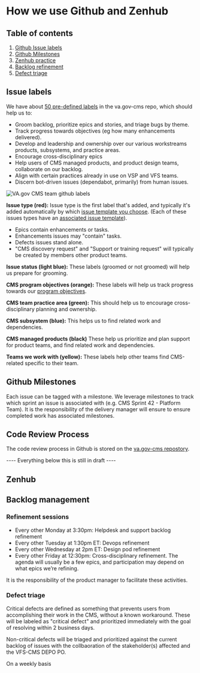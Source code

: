 # How we use Github and Zenhub

## Table of contents 

 1. [Github Issue labels](#labels)
 1. [Github Milestones](#milestones)  
 1. [Zenhub practice](#zenhub)
 1. [Backlog refinement](#backlog)
 1. [Defect triage](#defect-triage)

<a name="labels">

## Issue labels 

We have about [50 pre-defined labels](https://github.com/department-of-veterans-affairs/va.gov-cms/labels) in the va.gov-cms repo, which should help us to:

* Groom backlog, prioritize epics and stories, and triage bugs by theme.
* Track progress towards objectives (eg how many enhancements delivered). 
* Develop and leadership and ownership over our various workstreams products, subsystems, and practice areas. 
* Encourage cross-disciplinary epics
* Help users of CMS managed products, and product design teams, collaborate on our backlog. 
* Align with certain practices already in use on VSP and VFS teams. 
* Discern bot-driven issues (dependabot, primarily) from human issues.

![VA.gov CMS team github labels](vagov-cms-team-github-labels.png)


**Issue type (red):** Issue type is the first label that's added, and typically it's added automatically by which [issue template you choose](https://github.com/department-of-veterans-affairs/va.gov-cms/issues/new/choose). (Each of these issues types have an [associated issue template](https://github.com/department-of-veterans-affairs/va.gov-cms/tree/master/.github/ISSUE_TEMPLATE)). 

* Epics contain enhancements or tasks. 
* Enhancements issues may "contain" tasks.
* Defects issues stand alone.
* "CMS discovery request" and "Support or training request" will typically be created by members other product teams. 

**Issue status (light blue):** These labels (groomed or not groomed) will help us prepare for grooming. 

**CMS program objectives (orange):** These labels will help us track progress towards our [program objectives](https://va-gov.atlassian.net/wiki/spaces/VAGOV/pages/96698383/Product+CMS). 

**CMS team practice area (green):** This should help us to encourage cross-disciplinary planning and ownership.

**CMS subsystem (blue):** This helps us to find related work and dependencies.

**CMS managed products (black)** These help us prioritize and plan support for product teams, and find related work and dependencies.

**Teams we work with (yellow):** These labels help other teams find CMS-related specific to their team. 

<a name="milestones">

 ## Github Milestones

Each issue can be tagged with a milestone. We leverage milestones to track which sprint an issue is associated with (e.g. CMS Sprint 42 - Platform Team). It is the responsibility of the delivery manager will ensure to ensure completed work has associated milestones. 

<a name="milestones">

## Code Review Process

The code review process in Github is stored on the [va.gov-cms repostory](https://github.com/department-of-veterans-affairs/va.gov-cms/blob/master/READMES/code-review.md).


---- Everything below this is still in draft ----

## Zenhub

 <a name="backlog">

## Backlog management

### Refinement sessions

- Every other Monday at 3:30pm: Helpdesk and support backlog refinement 
- Every other Tuesday at 1:30pm ET: Devops refinement 
- Every other Wednesday at 2pm ET: Design pod refinement
- Every other Friday at 12:30pm: Cross-disciplinary refinement. The agenda will usually be a few epics, and participation may depend on what epics we’re refining. 

It is the responsibility of the product manager to facilitate these activities.

<a name="backlog">

### Defect triage

Critical defects are defined as something that prevents users from accomplishing their work in the CMS, without a known workaround. These will be labeled as "critical defect" and prioritized immediately with the goal of resolving within 2 business days.

Non-critical defects will be triaged and prioritized against the current backlog of issues with the collbaoration of the stakeholder(s) affected and the VFS-CMS DEPO PO.

On a weekly basis 
